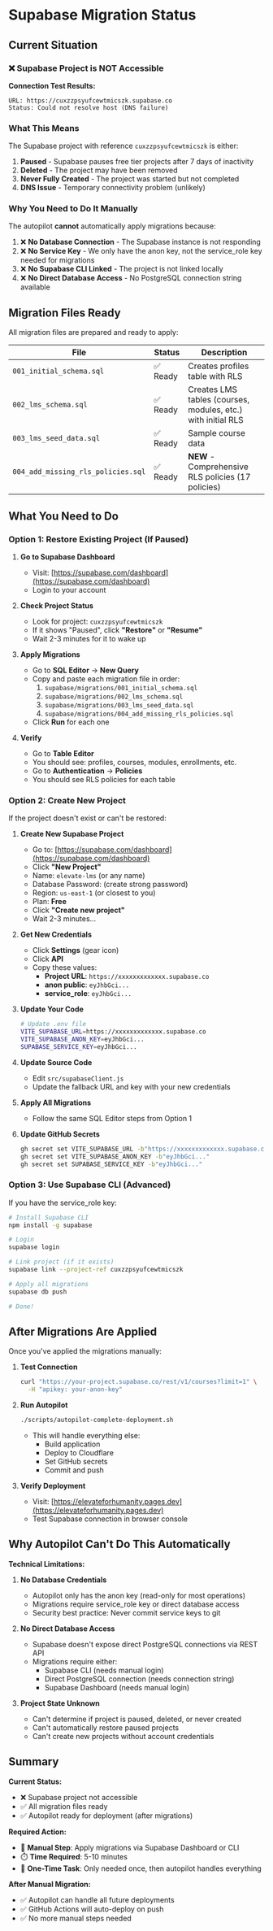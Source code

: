 # Supabase Migration Status

## Current Situation

### ❌ **Supabase Project is NOT Accessible**

**Connection Test Results:**
```
URL: https://cuxzzpsyufcewtmicszk.supabase.co
Status: Could not resolve host (DNS failure)
```

### **What This Means**

The Supabase project with reference `cuxzzpsyufcewtmicszk` is either:

1. **Paused** - Supabase pauses free tier projects after 7 days of inactivity
2. **Deleted** - The project may have been removed
3. **Never Fully Created** - The project was started but not completed
4. **DNS Issue** - Temporary connectivity problem (unlikely)

### **Why You Need to Do It Manually**

The autopilot **cannot** automatically apply migrations because:

1. ❌ **No Database Connection** - The Supabase instance is not responding
2. ❌ **No Service Key** - We only have the anon key, not the service_role key needed for migrations
3. ❌ **No Supabase CLI Linked** - The project is not linked locally
4. ❌ **No Direct Database Access** - No PostgreSQL connection string available

## Migration Files Ready

All migration files are prepared and ready to apply:

| File | Status | Description |
|------|--------|-------------|
| `001_initial_schema.sql` | ✅ Ready | Creates profiles table with RLS |
| `002_lms_schema.sql` | ✅ Ready | Creates LMS tables (courses, modules, etc.) with initial RLS |
| `003_lms_seed_data.sql` | ✅ Ready | Sample course data |
| `004_add_missing_rls_policies.sql` | ✅ Ready | **NEW** - Comprehensive RLS policies (17 policies) |

## What You Need to Do

### Option 1: Restore Existing Project (If Paused)

1. **Go to Supabase Dashboard**
   - Visit: [https://supabase.com/dashboard](https://supabase.com/dashboard)
   - Login to your account

2. **Check Project Status**
   - Look for project: `cuxzzpsyufcewtmicszk`
   - If it shows "Paused", click **"Restore"** or **"Resume"**
   - Wait 2-3 minutes for it to wake up

3. **Apply Migrations**
   - Go to **SQL Editor** → **New Query**
   - Copy and paste each migration file in order:
     1. `supabase/migrations/001_initial_schema.sql`
     2. `supabase/migrations/002_lms_schema.sql`
     3. `supabase/migrations/003_lms_seed_data.sql`
     4. `supabase/migrations/004_add_missing_rls_policies.sql`
   - Click **Run** for each one

4. **Verify**
   - Go to **Table Editor**
   - You should see: profiles, courses, modules, enrollments, etc.
   - Go to **Authentication** → **Policies**
   - You should see RLS policies for each table

### Option 2: Create New Project

If the project doesn't exist or can't be restored:

1. **Create New Supabase Project**
   - Go to: [https://supabase.com/dashboard](https://supabase.com/dashboard)
   - Click **"New Project"**
   - Name: `elevate-lms` (or any name)
   - Database Password: (create strong password)
   - Region: `us-east-1` (or closest to you)
   - Plan: **Free**
   - Click **"Create new project"**
   - Wait 2-3 minutes...

2. **Get New Credentials**
   - Click **Settings** (gear icon)
   - Click **API**
   - Copy these values:
     - **Project URL**: `https://xxxxxxxxxxxxx.supabase.co`
     - **anon public**: `eyJhbGci...`
     - **service_role**: `eyJhbGci...`

3. **Update Your Code**
   ```bash
   # Update .env file
   VITE_SUPABASE_URL=https://xxxxxxxxxxxxx.supabase.co
   VITE_SUPABASE_ANON_KEY=eyJhbGci...
   SUPABASE_SERVICE_KEY=eyJhbGci...
   ```

4. **Update Source Code**
   - Edit `src/supabaseClient.js`
   - Update the fallback URL and key with your new credentials

5. **Apply All Migrations**
   - Follow the same SQL Editor steps from Option 1

6. **Update GitHub Secrets**
   ```bash
   gh secret set VITE_SUPABASE_URL -b"https://xxxxxxxxxxxxx.supabase.co"
   gh secret set VITE_SUPABASE_ANON_KEY -b"eyJhbGci..."
   gh secret set SUPABASE_SERVICE_KEY -b"eyJhbGci..."
   ```

### Option 3: Use Supabase CLI (Advanced)

If you have the service_role key:

```bash
# Install Supabase CLI
npm install -g supabase

# Login
supabase login

# Link project (if it exists)
supabase link --project-ref cuxzzpsyufcewtmicszk

# Apply all migrations
supabase db push

# Done!
```

## After Migrations Are Applied

Once you've applied the migrations manually:

1. **Test Connection**
   ```bash
   curl "https://your-project.supabase.co/rest/v1/courses?limit=1" \
     -H "apikey: your-anon-key"
   ```

2. **Run Autopilot**
   ```bash
   ./scripts/autopilot-complete-deployment.sh
   ```
   - This will handle everything else:
     - Build application
     - Deploy to Cloudflare
     - Set GitHub secrets
     - Commit and push

3. **Verify Deployment**
   - Visit: [https://elevateforhumanity.pages.dev](https://elevateforhumanity.pages.dev)
   - Test Supabase connection in browser console

## Why Autopilot Can't Do This Automatically

**Technical Limitations:**

1. **No Database Credentials**
   - Autopilot only has the anon key (read-only for most operations)
   - Migrations require service_role key or direct database access
   - Security best practice: Never commit service keys to git

2. **No Direct Database Access**
   - Supabase doesn't expose direct PostgreSQL connections via REST API
   - Migrations require either:
     - Supabase CLI (needs manual login)
     - Direct PostgreSQL connection (needs connection string)
     - Supabase Dashboard (needs manual login)

3. **Project State Unknown**
   - Can't determine if project is paused, deleted, or never created
   - Can't automatically restore paused projects
   - Can't create new projects without account credentials

## Summary

**Current Status:**
- ❌ Supabase project not accessible
- ✅ All migration files ready
- ✅ Autopilot ready for deployment (after migrations)

**Required Action:**
- 🔧 **Manual Step**: Apply migrations via Supabase Dashboard or CLI
- ⏱️ **Time Required**: 5-10 minutes
- 🎯 **One-Time Task**: Only needed once, then autopilot handles everything

**After Manual Migration:**
- ✅ Autopilot can handle all future deployments
- ✅ GitHub Actions will auto-deploy on push
- ✅ No more manual steps needed
